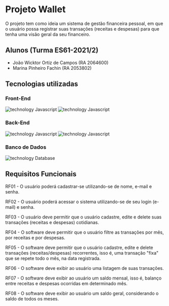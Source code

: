 # Projeto Wallet

O projeto tem como ideia um sistema de gestão financeira pessoal, em que o usuário possa registrar suas transações (receitas e despesas) para que tenha uma visão geral da seu financeiro.

## Alunos (Turma ES61-2021/2)
- João Wicktor Ortiz de Campos (RA 2064600)
- Marina Pinheiro Fachin (RA 2053802)

## Tecnologias utilizadas
### Front-End
![technology Javascript](https://img.shields.io/badge/biblioteca-React.js-blue.svg?style=flat-square)
![technology Javascript](https://img.shields.io/badge/technology-TypeScript-blue.svg?style=flat-square)

### Back-End 
![technology Javascript](https://img.shields.io/badge/framework-Node.js-green.svg?style=flat-square)
![technology Javascript](https://img.shields.io/badge/technology-TypeScript-blue.svg?style=flat-square)

### Banco de Dados
![technology Database](https://img.shields.io/badge/database-PostgreSql-red.svg?style=flat-square)


## Requisitos Funcionais

RF01 - O usuário poderá cadastrar-se utilizando-se de nome, e-mail e senha.

RF02 - O usuário poderá acessar o sistema utilizando-se de seu login (e-mail) e senha.

RF03 - O usuário deve permitir que o usuário cadastre, edite e delete suas transações (receitas e despesas) cotidianas.

RF04 - O software deve permitir que o usuário filtre as transações por mês, por receitas e por despesas.

RF05 - O software deve permitir que o usuário cadastre, edite e delete transações (receitas/despesas) recorrentes, isso é, uma transação "fixa" que se repete todo o mês, na data registrada.

RF06 - O software deve exibir ao usuário uma listagem de suas transações.

RF07 - O software deve exibir ao usuário um saldo mensal, isso é, balanço entre receitas e despesas ocorridas em determinado mês.

RF08 - O software deve exibir ao usuário um saldo geral, considerando o saldo de todos os meses.

